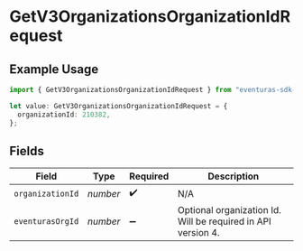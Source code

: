 # GetV3OrganizationsOrganizationIdRequest

## Example Usage

```typescript
import { GetV3OrganizationsOrganizationIdRequest } from "eventuras-sdk-v2/models/operations";

let value: GetV3OrganizationsOrganizationIdRequest = {
  organizationId: 210382,
};
```

## Fields

| Field                                                        | Type                                                         | Required                                                     | Description                                                  |
| ------------------------------------------------------------ | ------------------------------------------------------------ | ------------------------------------------------------------ | ------------------------------------------------------------ |
| `organizationId`                                             | *number*                                                     | :heavy_check_mark:                                           | N/A                                                          |
| `eventurasOrgId`                                             | *number*                                                     | :heavy_minus_sign:                                           | Optional organization Id. Will be required in API version 4. |